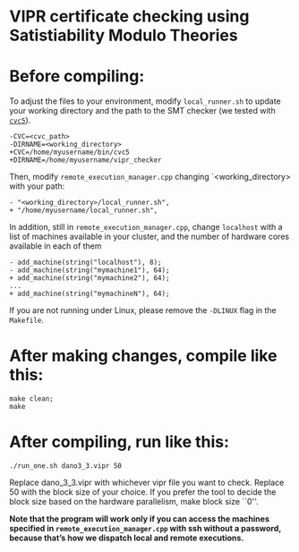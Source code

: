 # VIPR certificate checking using Satistiability Modulo Theories

# Before compiling:

To adjust the files to your environment, modify `local_runner.sh` to update your working directory and the path to the SMT checker (we tested with [`cvc5`](https://github.com/cvc5/cvc5)).
```
-CVC=<cvc_path>
-DIRNAME=<working_directory>
+CVC=/home/myusername/bin/cvc5
+DIRNAME=/home/myusername/vipr_checker
```
Then, modify ``remote_execution_manager.cpp`` changing `<working_directory> with your path:
```
- "<working_directory>/local_runner.sh",
+ "/home/myusername/local_runner.sh",
```

In addition, still in ``remote_execution_manager.cpp``, change ``localhost`` with a list of machines available in your cluster, and the number of hardware cores available in each of them
```
- add_machine(string("localhost"), 8);
- add_machine(string("mymachine1"), 64);
+ add_machine(string("mymachine2"), 64);
...
+ add_machine(string("mymachineN"), 64);
```

If you are not running under Linux, please remove the ``-DLINUX`` flag in the ``Makefile``.

# After making changes, compile like this:

```
make clean;
make
```

# After compiling, run like this:

```
./run_one.sh dano3_3.vipr 50
```

Replace dano_3_3.vipr with whichever vipr file you want to check.
Replace 50 with the block size of your choice. If you prefer the tool to decide the block size based on the hardware parallelism, make block size ``0''.

**Note that the program will work only if you can access the machines specified in ``remote_execution_manager.cpp`` with ssh without a password, because that’s how we dispatch local and remote executions.**
